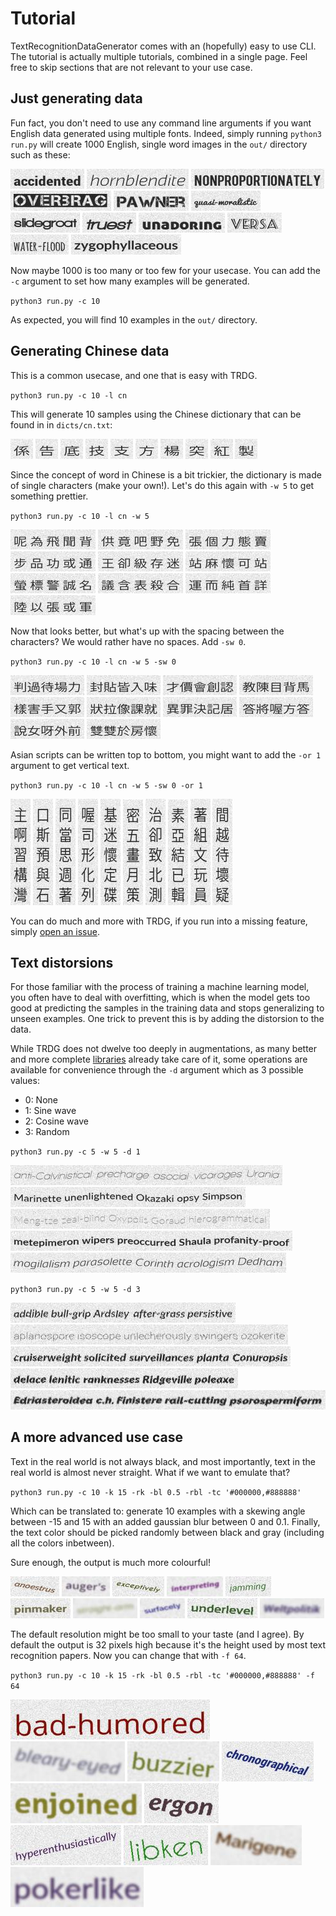 # Tutorial

TextRecognitionDataGenerator comes with an (hopefully) easy to use CLI. The tutorial
is actually multiple tutorials, combined in a single page. Feel free to skip sections
that are not relevant to your use case.

## Just generating data

Fun fact, you don't need to use any command line arguments if you want English data
generated using multiple fonts. Indeed, simply running `python3 run.py` will create
1000 English, single word images in the `out/` directory such as these:

![](_static/images/tutorial/1/1.jpg "1")
![](_static/images/tutorial/1/2.jpg "2")
![](_static/images/tutorial/1/3.jpg "3")
![](_static/images/tutorial/1/4.jpg "4")
![](_static/images/tutorial/1/5.jpg "5")
![](_static/images/tutorial/1/6.jpg "6")
![](_static/images/tutorial/1/7.jpg "7")
![](_static/images/tutorial/1/8.jpg "8")
![](_static/images/tutorial/1/9.jpg "9")
![](_static/images/tutorial/1/10.jpg "10")
![](_static/images/tutorial/1/11.jpg "11")
![](_static/images/tutorial/1/12.jpg "12")

Now maybe 1000 is too many or too few for your usecase. You can add the `-c` argument
to set how many examples will be generated.

`python3 run.py -c 10`

As expected, you will find 10 examples in the `out/` directory.

## Generating Chinese data

This is a common usecase, and one that is easy with TRDG.

`python3 run.py -c 10 -l cn`

This will generate 10 samples using the Chinese dictionary that can be found in
in `dicts/cn.txt`:

![](_static/images/tutorial/2/1.jpg "1")
![](_static/images/tutorial/2/2.jpg "2")
![](_static/images/tutorial/2/3.jpg "3")
![](_static/images/tutorial/2/4.jpg "4")
![](_static/images/tutorial/2/5.jpg "5")
![](_static/images/tutorial/2/6.jpg "6")
![](_static/images/tutorial/2/7.jpg "7")
![](_static/images/tutorial/2/8.jpg "8")
![](_static/images/tutorial/2/9.jpg "9")
![](_static/images/tutorial/2/10.jpg "10")

Since the concept of word in Chinese is a bit trickier, the dictionary is made of single
characters (make your own!). Let's do this again with `-w 5` to get something prettier.

`python3 run.py -c 10 -l cn -w 5`

![](_static/images/tutorial/3/1.jpg "1")
![](_static/images/tutorial/3/2.jpg "2")
![](_static/images/tutorial/3/3.jpg "3")
![](_static/images/tutorial/3/4.jpg "4")
![](_static/images/tutorial/3/5.jpg "5")
![](_static/images/tutorial/3/6.jpg "6")
![](_static/images/tutorial/3/7.jpg "7")
![](_static/images/tutorial/3/8.jpg "8")
![](_static/images/tutorial/3/9.jpg "9")
![](_static/images/tutorial/3/10.jpg "10")

Now that looks better, but what's up with the spacing between the characters? We would rather
have no spaces. Add `-sw 0`.

`python3 run.py -c 10 -l cn -w 5 -sw 0`

![](_static/images/tutorial/4/1.jpg "1")
![](_static/images/tutorial/4/2.jpg "2")
![](_static/images/tutorial/4/3.jpg "3")
![](_static/images/tutorial/4/4.jpg "4")
![](_static/images/tutorial/4/5.jpg "5")
![](_static/images/tutorial/4/6.jpg "6")
![](_static/images/tutorial/4/7.jpg "7")
![](_static/images/tutorial/4/8.jpg "8")
![](_static/images/tutorial/4/9.jpg "9")
![](_static/images/tutorial/4/10.jpg "10")


Asian scripts can be written top to bottom, you might want to
add the `-or 1` argument to get vertical text.

`python3 run.py -c 10 -l cn -w 5 -sw 0 -or 1`

![](_static/images/tutorial/5/1.jpg "1")
![](_static/images/tutorial/5/2.jpg "2")
![](_static/images/tutorial/5/3.jpg "3")
![](_static/images/tutorial/5/4.jpg "4")
![](_static/images/tutorial/5/5.jpg "5")
![](_static/images/tutorial/5/6.jpg "6")
![](_static/images/tutorial/5/7.jpg "7")
![](_static/images/tutorial/5/8.jpg "8")
![](_static/images/tutorial/5/9.jpg "9")
![](_static/images/tutorial/5/10.jpg "10")

You can do much and more with TRDG, if you run into a missing feature, simply [open an issue](https://github.com/Belval/TextRecognitionDataGenerator/issues/new).

## Text distorsions

For those familiar with the process of training a machine learning model, you often have to deal with overfitting, which is
when the model gets too good at predicting the samples in the training data and stops generalizing to unseen examples. One trick
to prevent this is by adding the distorsion to the data.

While TRDG does not dwelve too deeply in augmentations, as many better and more complete [libraries](https://github.com/search?q=image+augmentation)
already take care of it, some operations are available for convenience through the `-d` argument which as 3 possible values:

- 0: None
- 1: Sine wave
- 2: Cosine wave
- 3: Random

`python3 run.py -c 5 -w 5 -d 1`

![](_static/images/tutorial/8/1.jpg "1")
![](_static/images/tutorial/8/2.jpg "2")
![](_static/images/tutorial/8/3.jpg "3")
![](_static/images/tutorial/8/4.jpg "4")
![](_static/images/tutorial/8/5.jpg "5")

`python3 run.py -c 5 -w 5 -d 3`

![](_static/images/tutorial/9/1.jpg "1")
![](_static/images/tutorial/9/2.jpg "2")
![](_static/images/tutorial/9/3.jpg "3")
![](_static/images/tutorial/9/4.jpg "4")
![](_static/images/tutorial/9/5.jpg "5")

## A more advanced use case

Text in the real world is not always black, and most importantly, text in the real
world is almost never straight. What if we want to emulate that?

`python3 run.py -c 10 -k 15 -rk -bl 0.5 -rbl -tc '#000000,#888888'`

Which can be translated to: generate 10 examples with a skewing angle between -15 and
15 with an added gaussian blur between 0 and 0.1. Finally, the text color should be picked randomly
between black and gray (including all the colors inbetween).

Sure enough, the output is much more colourful!

![](_static/images/tutorial/6/1.jpg "1")
![](_static/images/tutorial/6/2.jpg "2")
![](_static/images/tutorial/6/3.jpg "3")
![](_static/images/tutorial/6/4.jpg "4")
![](_static/images/tutorial/6/5.jpg "5")
![](_static/images/tutorial/6/6.jpg "6")
![](_static/images/tutorial/6/7.jpg "7")
![](_static/images/tutorial/6/8.jpg "8")
![](_static/images/tutorial/6/9.jpg "9")
![](_static/images/tutorial/6/10.jpg "10")

The default resolution might be too small to your taste (and I agree). By default the output is 32 pixels high
because it's the height used by most text recognition papers. Now you can change that with `-f 64`.

`python3 run.py -c 10 -k 15 -rk -bl 0.5 -rbl -tc '#000000,#888888' -f 64`

![](_static/images/tutorial/7/1.jpg "1")
![](_static/images/tutorial/7/2.jpg "2")
![](_static/images/tutorial/7/3.jpg "3")
![](_static/images/tutorial/7/4.jpg "4")
![](_static/images/tutorial/7/5.jpg "5")
![](_static/images/tutorial/7/6.jpg "6")
![](_static/images/tutorial/7/7.jpg "7")
![](_static/images/tutorial/7/8.jpg "8")
![](_static/images/tutorial/7/9.jpg "9")
![](_static/images/tutorial/7/10.jpg "10")
